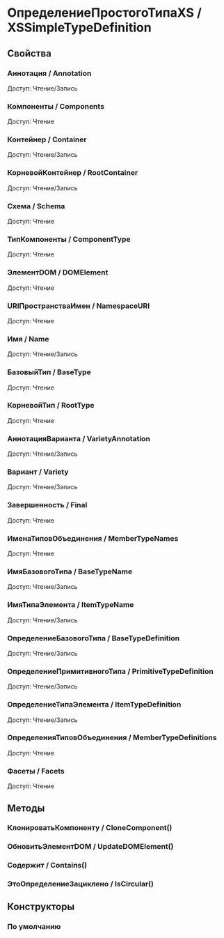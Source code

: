 
# ОпределениеПростогоТипаXS / XSSimpleTypeDefinition

## Свойства
    
### Аннотация / Annotation
Доступ: Чтение/Запись
### Компоненты / Components
Доступ: Чтение
### Контейнер / Container
Доступ: Чтение/Запись
### КорневойКонтейнер / RootContainer
Доступ: Чтение/Запись
### Схема / Schema
Доступ: Чтение
### ТипКомпоненты / ComponentType
Доступ: Чтение
### ЭлементDOM / DOMElement
Доступ: Чтение
### URIПространстваИмен / NamespaceURI
Доступ: Чтение
### Имя / Name
Доступ: Чтение/Запись
### БазовыйТип / BaseType
Доступ: Чтение
### КорневойТип / RootType
Доступ: Чтение
### АннотацияВарианта / VarietyAnnotation
Доступ: Чтение/Запись
### Вариант / Variety
Доступ: Чтение/Запись
### Завершенность / Final
Доступ: Чтение
### ИменаТиповОбъединения / MemberTypeNames
Доступ: Чтение
### ИмяБазовогоТипа / BaseTypeName
Доступ: Чтение/Запись
### ИмяТипаЭлемента / ItemTypeName
Доступ: Чтение/Запись
### ОпределениеБазовогоТипа / BaseTypeDefinition
Доступ: Чтение/Запись
### ОпределениеПримитивногоТипа / PrimitiveTypeDefinition
Доступ: Чтение/Запись
### ОпределениеТипаЭлемента / ItemTypeDefinition
Доступ: Чтение/Запись
### ОпределенияТиповОбъединения / MemberTypeDefinitions
Доступ: Чтение
### Фасеты / Facets
Доступ: Чтение
## Методы
    
### КлонироватьКомпоненту / CloneComponent()
    
### ОбновитьЭлементDOM / UpdateDOMElement()
    
### Содержит / Contains()
    
### ЭтоОпределениеЗациклено / IsCircular()
    
## Конструкторы

  
### По умолчанию
